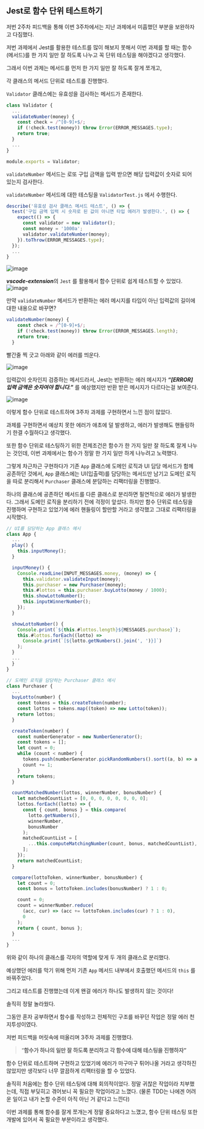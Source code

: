 ## Jest로 함수 단위 테스트하기

저번 2주차 피드백을 통해 이번 3주차에서는 지난 과제에서 미흡했던 부분을 보완하자고 다짐했다.

저번 과제에서 Jest를 활용한 테스트를 많이 해보지 못해서 이번 과제를 할 때는 함수(메서드)를 한 가지 일만 잘 하도록 나누고 꼭 단위 테스팅을 해야겠다고 생각했다.

그래서 이번 과제는 메서드를 먼저 한 가지 일만 잘 하도록 잘게 쪼개고,

각 클래스의 메서드 단위로 테스트를 진행했다.

`Validator` 클래스에는 유효성을 검사하는 메서드가 존재한다.

```jsx
class Validator {
  ...
  validateNumber(money) {
    const check = /^[0-9]+$/;
    if (!check.test(money)) throw Error(ERROR_MESSAGES.type);
    return true;
  }
  ...
}

module.exports = Validator;
```

`validateNumber` 메서드는 로또 구입 금액을 입력 받으면 해당 입력값이 숫자로 되어 있는지 검사한다.

`validateNumber` 메서드에 대한 테스팅을 `ValidatorTest.js` 에서 수행한다.

```jsx
describe('유효성 검사 클래스 메서드 테스트', () => {
  test('구입 금액 입력 시 숫자로 된 값이 아니면 타입 에러가 발생한다.', () => {
    expect(() => {
      const validator = new Validator();
      const money = '1000a';
      validator.validateNumber(money);
    }).toThrow(ERROR_MESSAGES.type);
  });
  ...
}
```
![image](https://user-images.githubusercontent.com/62415600/201535874-c3c0eedf-5e09-4171-a983-5a8ad25cd6cb.png)


***vscode-extension***의 `Jest` 를 활용해서 함수 단위로 쉽게 테스트할 수 있었다.
![image](https://user-images.githubusercontent.com/62415600/201535930-41229683-d966-4ca7-bef4-2a1d2712e237.png)


만약 `validateNumber` 메서드가 반환하는 에러 메시지를 타입이 아닌 입력값의 길이에 대한 내용으로 바꾸면?

```jsx
validateNumber(money) {
    const check = /^[0-9]+$/;
    if (!check.test(money)) throw Error(ERROR_MESSAGES.length);
    return true;
  }
```

빨간줄 찍 긋고 아래와 같이 에러를 띄운다. 

![image](https://user-images.githubusercontent.com/62415600/201535857-a1d16ae9-0401-4f5b-9ed6-24871f1330d8.png)

입력값이 숫자인지 검증하는 메서드라서,
Jest는 반환하는 에러 메시지가 ***“[ERROR] 입력 금액은 숫자여야 합니다.”*** 를 예상했지만 반환 받은 메시지가 다르다는걸 보여준다.

![image](https://user-images.githubusercontent.com/62415600/201535848-f3b446cd-8a3e-4572-8cb2-7359475ad9ad.png)

이렇게 함수 단위로 테스트하며 3주차 과제를 구현하면서 느낀 점이 많았다.

과제를 구현하면서 예상치 못한 에러가 애초에 덜 발생하고, 
에러가 발생해도 핸들링하기 한결 수월하다고 생각했다.

또한 함수 단위로 테스팅하기 위한 전제조건은 함수가 한 가지 일만 잘 하도록 잘게 나누는 것인데, 이번 과제에서는 함수가 정말 한 가지 일만 하게 나누려고 노력했다.

그렇게 차근차근 구현하다가 기존 `App` 클래스에 도메인 로직과 UI 담당 메서드가 함께 공존하던 것에서, `App` 클래스에는 UI(입출력)를 담당하는 메서드만 남기고 도메인 로직을 따로 분리해서 `Purchaser` 클래스에 분담하는 리팩터링을 진행했다.

하나의 클래스에 공존하던 메서드를 다른 클래스로 분리하면 필연적으로 에러가 발생한다. 그래서 도메인 로직을 분리하기 전에 걱정이 앞섰다. 하지만 함수 단위로 테스팅을 진행하며 구현하고 있었기에 에러 핸들링이 할만할 거라고 생각했고 그대로 리팩터링을 시작했다. 

```jsx
// UI를 담당하는 App 클래스 예시
class App {
  ...
  play() {
    this.inputMoney();
  }

  inputMoney() {
    Console.readLine(INPUT_MESSAGES.money, (money) => {
      this.validator.validateInput(money);
      this.purchaser = new Purchaser(money);
      this.#lottos = this.purchaser.buyLotto(money / 1000);
      this.showLottoNumber();
      this.inputWinnerNumber();
    });
  }

  showLottoNumber() {
    Console.print(`${this.#lottos.length}${MESSAGES.purchase}`);
    this.#lottos.forEach((lotto) =>
      Console.print(`[${lotto.getNumbers().join(', ')}]`)
    );
  }
  ...
  }
}

// 도메인 로직을 담당하는 Purchaser 클래스 예시
class Purchaser {
  ...
  buyLotto(number) {
    const tokens = this.createToken(number);
    const lottos = tokens.map((token) => new Lotto(token));
    return lottos;
  }

  createToken(number) {
    const numberGenerator = new NumberGenerator();
    const tokens = [];
    let count = 0;
    while (count < number) {
      tokens.push(numberGenerator.pickRandomNumbers().sort((a, b) => a - b));
      count += 1;
    }
    return tokens;
  }

  countMatchedNumber(lottos, winnerNumber, bonusNumber) {
    let matchedCountList = [0, 0, 0, 0, 0, 0, 0, 0];
    lottos.forEach((lotto) => {
      const { count, bonus } = this.compare(
        lotto.getNumbers(),
        winnerNumber,
        bonusNumber
      );
      matchedCountList = [
        ...this.computeMatchingNumber(count, bonus, matchedCountList),
      ];
    });
    return matchedCountList;
  }

  compare(lottoToken, winnerNumber, bonusNumber) {
    let count = 0;
    const bonus = lottoToken.includes(bonusNumber) ? 1 : 0;

    count = 0;
    count = winnerNumber.reduce(
      (acc, cur) => (acc += lottoToken.includes(cur) ? 1 : 0),
      0
    );
    return { count, bonus };
  }
  ...
}
```

위와 같이 하나의 클래스를 각자의 역할에 맞게 두 개의 클래스로 분리했다.

예상했던 에러를 막기 위해 먼저 기존 `App` 메서드 내부에서 호출했던 메서드의 `this` 를 바꿔주었다.

그리고 테스트를 진행했는데 이게 왠걸 에러가 하나도 발생하지 않는 것이다!

솔직히 정말 놀라웠다. 

그동안 혼자 공부하면서 함수를 작성하고 전체적인 구조를 바꾸던 작업은 정말 에러 천지투성이였다.

저번 피드백을 머릿속에 떠올리며 3주차 과제를 진행했다.

> “**함수가 하나의 일만 잘 하도록 분리하고 각 함수에 대해 테스팅을 진행하자”**
> 

함수 단위로 테스트하며 구현하고 있었기에 에러가 마구마구 튀어나올 거라고 생각하진 않았지만 생각보다 너무 깔끔하게 리팩터링을 할 수 있었다.

솔직히 처음에는 함수 단위 테스팅에 대해 회의적이었다. 정말 귀찮은 작업이라 치부했는데, 직접 부딪히고 겪어보니 꼭 필요한 작업이라고 느꼈다. (물론 TDD는 나에겐 어려운 일이고 내가 논할 수준이 아직 아닌 거 같다고 느낀다)

이번 과제를 통해 함수를 잘게 쪼개는게 정말 중요하다고 느꼈고, 함수 단위 테스팅 또한 개발에 있어서 꼭 필요한 부분이라고 생각했다.
